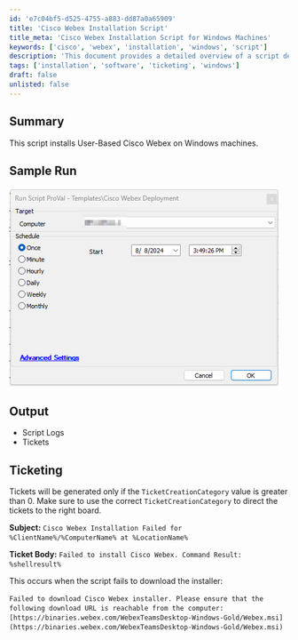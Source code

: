```yaml
---
id: 'e7c04bf5-d525-4755-a883-dd87a0a65909'
title: 'Cisco Webex Installation Script'
title_meta: 'Cisco Webex Installation Script for Windows Machines'
keywords: ['cisco', 'webex', 'installation', 'windows', 'script']
description: 'This document provides a detailed overview of a script designed to install User-Based Cisco Webex on Windows machines, including sample runs, output logs, and ticketing information for installation failures.'
tags: ['installation', 'software', 'ticketing', 'windows']
draft: false
unlisted: false
---
```


## Summary

This script installs User-Based Cisco Webex on Windows machines.

## Sample Run

![Sample Run](../../../static/img/Cisco-Webex-Deployment/image_1.png)

## Output

- Script Logs
- Tickets

## Ticketing

Tickets will be generated only if the `TicketCreationCategory` value is greater than 0. Make sure to use the correct `TicketCreationCategory` to direct the tickets to the right board.

**Subject:** `Cisco Webex Installation Failed for %ClientName%/%ComputerName% at %LocationName%`

**Ticket Body:** `Failed to install Cisco Webex. Command Result: %shellresult%`

This occurs when the script fails to download the installer:

`Failed to download Cisco Webex installer. Please ensure that the following download URL is reachable from the computer: [https://binaries.webex.com/WebexTeamsDesktop-Windows-Gold/Webex.msi](https://binaries.webex.com/WebexTeamsDesktop-Windows-Gold/Webex.msi)`

